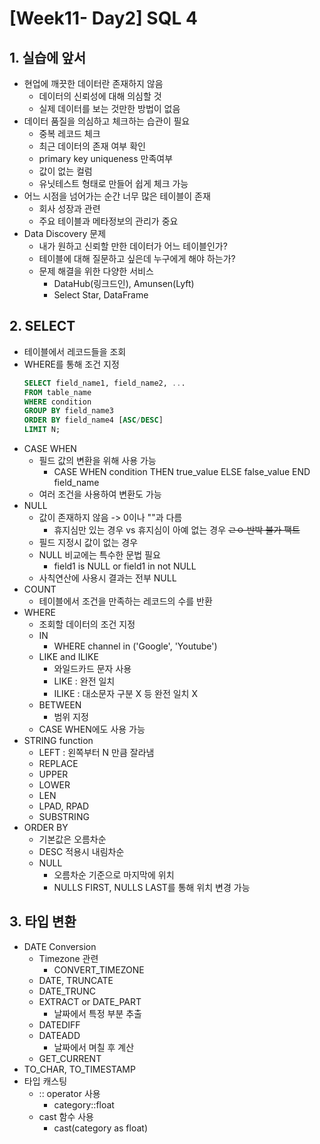 # [Week11- Day2] SQL 4

## 1. 실습에 앞서
  - 현업에 깨끗한 데이터란 존재하지 않음
    - 데이터의 신뢰성에 대해 의심할 것
    - 실제 데이터를 보는 것만한 방법이 없음
  - 데이터 품질을 의심하고 체크하는 습관이 필요
    - 중복 레코드 체크
    - 최근 데이터의 존재 여부 확인
    - primary key uniqueness 만족여부
    - 값이 없는 컬럼
    - 유닛테스트 형태로 만들어 쉽게 체크 가능
  - 어느 시점을 넘어가는 순간 너무 많은 테이블이 존재
    - 회사 성장과 관련
    - 주요 테이블과 메타정보의 관리가 중요
  - Data Discovery 문제
    - 내가 원하고 신뢰할 만한 데이터가 어느 테이블인가?
    - 테이블에 대해 질문하고 싶은데 누구에게 해야 하는가?
    - 문제 해결을 위한 다양한 서비스
      - DataHub(링크드인), Amunsen(Lyft)
      - Select Star, DataFrame

## 2. SELECT
  - 테이블에서 레코드들을 조회
  - WHERE를 통해 조건 지정
    ``` SQL
    SELECT field_name1, field_name2, ...
    FROM table_name
    WHERE condition
    GROUP BY field_name3
    ORDER BY field_name4 [ASC/DESC]
    LIMIT N;
    ```
  - CASE WHEN
    - 필드 값의 변환을 위해 사용 가능
      - CASE WHEN condition THEN true_value ELSE false_value END field_name
    - 여러 조건을 사용하여 변환도 가능
  - NULL
    - 값이 존재하지 않음 -> 0이나 ""과 다름
      - 휴지심만 있는 경우 vs 휴지심이 아예 없는 경우 <del>ㄹㅇ 반박 불가 팩트</del>
    - 필드 지정시 값이 없는 경우
    - NULL 비교에는 특수한 문법 필요
      - field1 is NULL or field1 in not NULL
    - 사칙연산에 사용시 결과는 전부 NULL
  - COUNT
    - 테이블에서 조건을 만족하는 레코드의 수를 반환
  - WHERE
    - 조회할 데이터의 조건 지정
    - IN
      - WHERE channel in ('Google', 'Youtube')
    - LIKE and ILIKE
      - 와일드카드 문자 사용
      - LIKE : 완전 일치
      - ILIKE : 대소문자 구분 X 등 완전 일치 X
    - BETWEEN
      - 범위 지정
    - CASE WHEN에도 사용 가능
  - STRING function
    - LEFT : 왼쪽부터 N 만큼 잘라냄
    - REPLACE
    - UPPER
    - LOWER
    - LEN
    - LPAD, RPAD
    - SUBSTRING
  - ORDER BY
    - 기본값은 오름차순
    - DESC 적용시 내림차순
    - NULL
      - 오름차순 기준으로 마지막에 위치
      - NULLS FIRST, NULLS LAST를 통해 위치 변경 가능

## 3. 타입 변환
  - DATE Conversion
    - Timezone 관련
      - CONVERT_TIMEZONE
    - DATE, TRUNCATE
    - DATE_TRUNC
    - EXTRACT or DATE_PART
      - 날짜에서 특정 부분 추출
    - DATEDIFF
    - DATEADD
      - 날짜에서 며칠 후 계산
    - GET_CURRENT
  - TO_CHAR, TO_TIMESTAMP
  - 타입 캐스팅
    - :: operator 사용
      - category::float
    - cast 함수 사용
      - cast(category as float)
